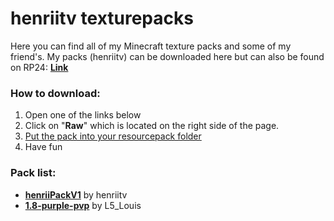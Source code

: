 # henriitv texturepacks
Here you can find all of my Minecraft texture packs and some of my friend's.
My packs (henriitv) can be downloaded here but can also be found on RP24: [**Link**](https://resourcepacks24.de/profile/henriitv)

### How to download:
1. Open one of the links below
2. Click on "**Raw**" which is located on the right side of the page.
3. [Put the pack into your resourcepack folder](https://minecraft.wiki/w/Tutorial:Loading_a_resource_pack#Direct_methods)
4. Have fun

### Pack list:
- [**henriiPackV1**](https://henriitv.github.io/shortlink/tp/henriiPackV1) by henriitv
- [**1.8-purple-pvp**](https://henriitv.github.io/shortlink/tp/1.8-purple-pvp) by L5_Louis


